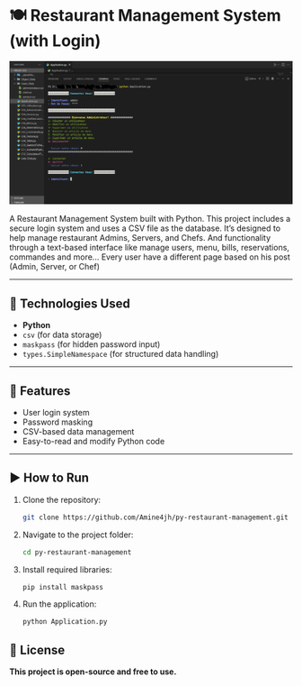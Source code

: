 # 🍽️ Restaurant Management System (with Login)

![App Preview](app-preview.png)

A Restaurant Management System built with Python. This project includes a secure login system and uses a CSV file as the database. It’s designed to help manage restaurant Admins, Servers, and Chefs. And functionality through a text-based interface like manage users, menu, bills, reservations, commandes and more... Every user have a different page based on his post (Admin, Server, or Chef)

---

## 🔧 Technologies Used

- **Python**
- `csv` (for data storage)
- `maskpass` (for hidden password input)
- `types.SimpleNamespace` (for structured data handling)

---

## 🔐 Features

- User login system
- Password masking
- CSV-based data management
- Easy-to-read and modify Python code

---

## ▶️ How to Run

1. Clone the repository:
    ```sh
    git clone https://github.com/Amine4jh/py-restaurant-management.git
    ```

3. Navigate to the project folder:
    ```sh
    cd py-restaurant-management
    ```

2. Install required libraries:
    ```sh
    pip install maskpass
    ```

4. Run the application:
    ```sh
    python Application.py
    ```

## 📜 License

**This project is open-source and free to use.**